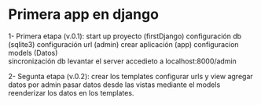 Primera app en django
=====================

1-  Primera etapa (v.0.1):
    start up proyecto (firstDjango)
    configuración db (sqlite3)
    configuración url (admin)
    crear aplicación (app)
    configuracion models (Datos)    
    sincronización db
    levantar el server
    accedieto a localhost:8000/admin

2- 	Segunta etapa (v.0.2):
	crear los templates
	configurar urls y view
	agregar datos por admin
	pasar datos desde las vistas mediante el models
	reenderizar los datos en los templates.

